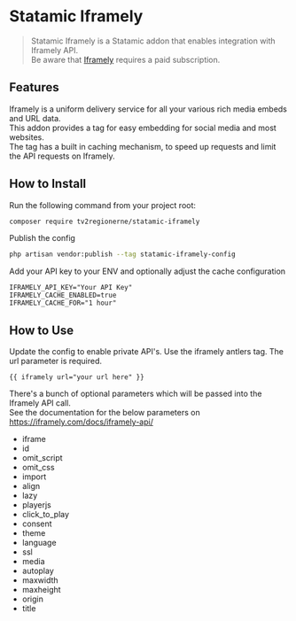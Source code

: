 # Statamic Iframely

> Statamic Iframely is a Statamic addon that enables integration with Iframely API.  
> Be aware that [Iframely](https://iframely.com) requires a paid subscription.

## Features
Iframely is a uniform delivery service for all your various rich media embeds and URL data.  
This addon provides a tag for easy embedding for social media and most websites.  
The tag has a built in caching mechanism, to speed up requests and limit the API requests on Iframely.

## How to Install

Run the following command from your project root:

``` bash
composer require tv2regionerne/statamic-iframely
```

Publish the config
``` bash
php artisan vendor:publish --tag statamic-iframely-config
```
Add your API key to your ENV and optionally adjust the cache configuration
``` env
IFRAMELY_API_KEY="Your API Key"
IFRAMELY_CACHE_ENABLED=true
IFRAMELY_CACHE_FOR="1 hour"
```


## How to Use

Update the config to enable private API's.
Use the iframely antlers tag. The url parameter is required. 
```
{{ iframely url="your url here" }}
```

There's a bunch of optional parameters which will be passed into the Iframely API call.  
See the documentation for the below parameters on https://iframely.com/docs/iframely-api/

* iframe
* id
* omit_script
* omit_css
* import
* align
* lazy
* playerjs
* click_to_play
* consent
* theme
* language
* ssl
* media
* autoplay
* maxwidth
* maxheight
* origin
* title
